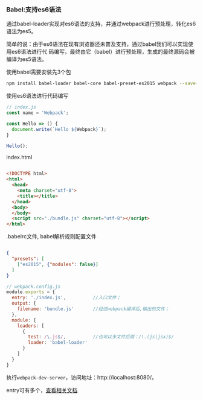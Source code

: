 ### Babel:支持es6语法

通过babel-loader实现对es6语法的支持，并通过webpack进行预处理，转化es6语法为es5。

简单的说：由于es6语法在现有浏览器还未普及支持，通过babel我们可以实现使用es6语法进行代
码编写，最终由它（babel）进行预处理，生成的最终源码会被编译为es5语法。


使用babel需要安装先3个包

```bash
npm install babel-loader babel-core babel-preset-es2015 webpack --save-dev
```


使用es6语法进行代码编写

```javaScript
// index.js
const name = 'Webpack';

const Hello => () {
  document.write(`Hello ${Webpack}`);
}

Hello();

```

index.html

```html

<!DOCTYPE html>
<html>
  <head>
    <meta charset="utf-8">
    <title></title>
  </head>
  <body>
  </body>
  <script src="./bundle.js" charset="utf-8"></script>
</html>

```

.babelrc文件, babel解析规则配置文件

```json

{
  "presets": [
    ["es2015", {"modules": false}]
  ]
}
```



```javaScript
// webpack.config.js
module.exports = {
  entry: './index.js',          //入口文件；
  output: {
    filename: 'bundle.js'       //经过webpack编译后,输出的文件；
  },
  module: {
    loaders: [
      {
        test: /\.js$/,          //也可以多文件后缀：/\.(js|jsx)$/
        loader: 'babel-loader'
      }
    ]
  }
}

```

执行<code>webpack-dev-server</code>，访问地址：http://localhost:8080/。


entry可有多个，[查看相关文档](http://www.css88.com/doc/webpack2/concepts/entry-points/)
